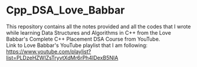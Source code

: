 # Cpp_DSA_Love_Babbar

This repository contains all the notes provided and all the codes that I wrote while learning Data Structures and Algorithms in C++ from the Love Babbar's Complete C++ Placement DSA Course from YouTube.<br>
Link to Love Babbar's YouTube playlist that I am following: https://www.youtube.com/playlist?list=PLDzeHZWIZsTryvtXdMr6rPh4IDexB5NIA
